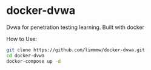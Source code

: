 # docker-dvwa
Dvwa for penetration testing learning. Built with docker

How to Use:
```bash
git clone https://github.com/limmmw/docker-dvwa.git
cd docker-dvwa
docker-compose up -d